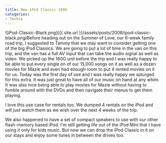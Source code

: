 ```yaml
---
title: New iPod Classic 160G
categories:
- Techie
---
```


![iPod-Classic-Black.png]({{ site.url }}/assets/posts/2008/ipod-classic-black.png)Before heading out on the Summer of Love, our 6-week family road trip, I suggested to Tammy that we may want to consider getting one of the big iPod Classics. We are going to put a lot of time in the van on this trip, and the van has a full AV input that can take the audio signal as well as video. We picked up the 160G unit before the trip and I was really happy to be able to put every single on of our 15,000 songs on it as well as a dozen movies for Mazie and even had enough room to put 4 rented movies on it for us.
Today was the first day of use and I was really happy we splurged for this extra. It was just great to have all of our music on hand at any whim. It was also nice being able to play movies for Mazie without having to fumble around with the DVDs and then navigate their menus to get them playing.

I love this use case for rentals too. We dumped 4 rentals on the iPod and will just watch them as we wish over the next 4 weeks of the trip.

We also happened to have a set of compact speakers to use with our other flash-memory based iPod. I'm still getting life out of the iPod Mini that I have using it only for kids music. But now we can drop the iPod Classic in it on our stays and enjoy some tunes in between the drives too.
